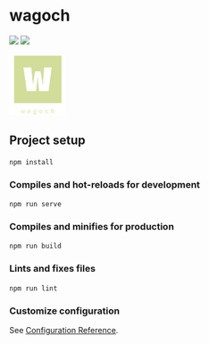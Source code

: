 # wagoch
![](https://github.com/pureone-tcy/wagoch/workflows/Node%20CI/badge.svg)
![](https://img.shields.io/github/v/release/pureone-tcy/wagoch?logo=wagoch)

<img width="20%" alt="wagoch logo.png" src="src/assets/logo.png">

## Project setup
```
npm install
```

### Compiles and hot-reloads for development
```
npm run serve
```

### Compiles and minifies for production
```
npm run build
```

### Lints and fixes files
```
npm run lint
```

### Customize configuration
See [Configuration Reference](https://cli.vuejs.org/config/).
